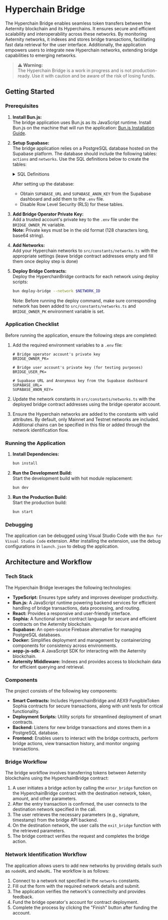 # Hyperchain Bridge

The Hyperchain Bridge enables seamless token transfers between the Aeternity blockchain and its Hyperchains. It ensures secure and efficient scalability and interoperability across these networks. By monitoring Aeternity networks, it indexes and stores bridge transactions, facilitating fast data retrieval for the user interface. Additionally, the application empowers users to integrate new Hyperchain networks, extending bridge capabilities to emerging networks.

> **⚠ Warning:**  
> The Hyperchain Bridge is a work in progress and is not production-ready. Use it with caution and be aware of the risk of losing funds.

## Getting Started

### Prerequisites

1. **Install Bun.js:**  
   The bridge application uses Bun.js as its JavaScript runtime. Install Bun.js on the machine that will run the application: [Bun.js Installation Guide](https://bun.sh/docs/installation).

2. **Setup Supabase:**  
   The bridge application relies on a PostgreSQL database hosted on the Supabase platform. The database should include the following tables: `actions` and `networks`. Use the SQL definitions below to create the tables:

   <details>
   <summary>SQL Definitions</summary>

   ```sql
   create table public.actions (
     "sourceNetworkId" text not null,
     "entryIdx" bigint not null,
     "userAddress" text not null,
     "targetNetworkId" text not null,
     "tokenAddress" text null,
     "tokenName" text not null,
     "tokenSymbol" text not null,
     "tokenDecimals" smallint not null,
     amount numeric not null,
     "bridgeEntryData" json not null,
     "isCompleted" boolean not null default false,
     "exitRequestData" json null,
     "entryTxHash" text not null,
     "exitTxHash" text null,
     "entryTimestamp" numeric not null,
     "exitTimestamp" numeric null,
     constraint actions_pkey primary key ("sourceNetworkId", "entryIdx")
   ) TABLESPACE pg_default;

   create table public.networks (
     id text not null,
     url text not null,
     name text not null,
     "mdwUrl" text not null,
     "explorerUrl" text not null,
     "bridgeContractAddress" text not null,
     "mdwWebSocketUrl" text not null,
     constraint networks_pkey primary key (id),
     constraint networks_explorerUrl_key unique ("explorerUrl"),
     constraint networks_mdwUrl_key unique ("mdwUrl"),
     constraint networks_mdwWebSocketUrl_key unique ("mdwWebSocketUrl"),
     constraint networks_url_key unique (url)
   ) TABLESPACE pg_default;
   ```

   </details>

   After setting up the database:

   - Obtain `SUPABASE_URL` and `SUPABASE_ANON_KEY` from the Supabase dashboard and add them to the `.env` file.
   - Disable Row Level Security (RLS) for these tables.

3. **Add Bridge Operator Private Key:**  
   Add a trusted account's private key to the `.env` file under the `BRIDGE_OWNER_PK` variable.  
   **Note:** Private keys must be in the old format (128 characters long, base64 string).

4. **Add Networks:**  
   Add your Hyperchain networks to `src/constants/networks.ts` with the appropriate settings (leave bridge contract addresses empty and fill them once deploy step is done)

5. **Deploy Bridge Contracts:**  
   Deploy the HyperchainBridge contracts for each network using deploy scripts:

   ```bash
   bun deploy-bridge --network $NETWORK_ID
   ```

   Note: Before running the deploy command, make sure corresponding network has been added to `src/constants/networks.ts` and `BRIDGE_OWNER_PK` environment variable is set.

### Application Checklist

Before running the application, ensure the following steps are completed:

1. Add the required environment variables to a `.env` file:

   ```env
   # Bridge operator account's private key
   BRIDGE_OWNER_PK=

   # Bridge user account's private key (for testing purposes)
   BRIDGE_USER_PK=

   # Supabase URL and Anonymous key from the Supabase dashboard
   SUPABASE_URL=
   SUPABASE_ANON_KEY=
   ```

2. Update the network constants in `src/constants/networks.ts` with the deployed bridge contract addresses using the bridge operator account.

3. Ensure the Hyperchain networks are added to the constants with valid attributes. By default, only Mainnet and Testnet networks are included. Additional chains can be specified in this file or added through the network identification flow.

### Running the Application

1. **Install Dependencies:**

   ```bash
   bun install
   ```

2. **Run the Development Build:**  
   Start the development build with hot module replacement:

   ```bash
   bun dev
   ```

3. **Run the Production Build:**  
   Start the production build:

   ```bash
   bun start
   ```

### Debugging

The application can be debugged using Visual Studio Code with the `Bun for Visual Studio Code` extension. After installing the extension, use the debug configurations in `launch.json` to debug the application.

## Architecture and Workflow

### Tech Stack

The Hyperchain Bridge leverages the following technologies:

- **TypeScript:** Ensures type safety and improves developer productivity.
- **Bun.js:** A JavaScript runtime powering backend services for efficient handling of bridge transactions, data processing, and routing.
- **React:** Provides a responsive and user-friendly interface.
- **Sophia:** A functional smart contract language for secure and efficient contracts on the Aeternity blockchain.
- **Supabase:** An open-source Firebase alternative for managing PostgreSQL databases.
- **Docker:** Simplifies deployment and management by containerizing components for consistency across environments.
- **aepp-js-sdk:** A JavaScript SDK for interacting with the Aeternity blockchain.
- **Aeternity Middleware:** Indexes and provides access to blockchain data for efficient querying and retrieval.

### Components

The project consists of the following key components:

- **Smart Contracts:** Includes HyperchainBridge and AEX9 FungibleToken Sophia contracts for secure transactions, along with unit tests for critical functionality.
- **Deployment Scripts:** Utility scripts for streamlined deployment of smart contracts.
- **Backend:** Listens for new bridge transactions and stores them in a PostgreSQL database.
- **Frontend:** Enables users to interact with the bridge contracts, perform bridge actions, view transaction history, and monitor ongoing transactions.

### Bridge Workflow

The bridge workflow involves transferring tokens between Aeternity blockchains using the HyperchainBridge contract:

1. A user initiates a bridge action by calling the `enter_bridge` function on the HyperchainBridge contract with the destination network, token, amount, and other parameters.
2. After the entry transaction is confirmed, the user connects to the destination network specified in the call.
3. The user retrieves the necessary parameters (e.g., signature, timestamp) from the bridge API backend.
4. On the destination network, the user calls the `exit_bridge` function with the retrieved parameters.
5. The bridge contract verifies the request and completes the bridge action.

### Network Identification Workflow

The application allows users to add new networks by providing details such as `nodeURL` and `mdwURL`. The workflow is as follows:

1. Connect to a network not specified in the `networks` constants.
2. Fill out the form with the required network details and submit.
3. The application verifies the network's connectivity and provides feedback.
4. Fund the bridge operator's account for contract deployment.
5. Complete the process by clicking the "Finish" button after funding the account.
